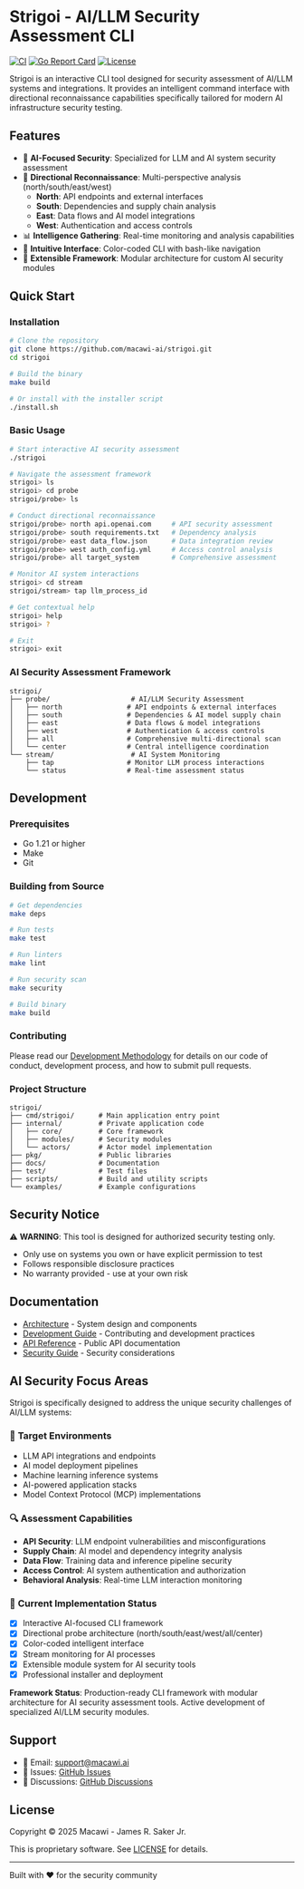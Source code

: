 # Strigoi - AI/LLM Security Assessment CLI

[![CI](https://github.com/macawi-ai/strigoi/actions/workflows/ci.yml/badge.svg)](https://github.com/macawi-ai/strigoi/actions/workflows/ci.yml)
[![Go Report Card](https://goreportcard.com/badge/github.com/macawi-ai/strigoi)](https://goreportcard.com/report/github.com/macawi-ai/strigoi)
[![License](https://img.shields.io/badge/License-Proprietary-red.svg)](LICENSE)

Strigoi is an interactive CLI tool designed for security assessment of AI/LLM systems and integrations. It provides an intelligent command interface with directional reconnaissance capabilities specifically tailored for modern AI infrastructure security testing.

## Features

- 🤖 **AI-Focused Security**: Specialized for LLM and AI system security assessment
- 🧭 **Directional Reconnaissance**: Multi-perspective analysis (north/south/east/west)
  - **North**: API endpoints and external interfaces
  - **South**: Dependencies and supply chain analysis
  - **East**: Data flows and AI model integrations
  - **West**: Authentication and access controls
- 📊 **Intelligence Gathering**: Real-time monitoring and analysis capabilities
- 🎨 **Intuitive Interface**: Color-coded CLI with bash-like navigation
- 🔧 **Extensible Framework**: Modular architecture for custom AI security modules

## Quick Start

### Installation

```bash
# Clone the repository
git clone https://github.com/macawi-ai/strigoi.git
cd strigoi

# Build the binary
make build

# Or install with the installer script
./install.sh
```

### Basic Usage

```bash
# Start interactive AI security assessment
./strigoi

# Navigate the assessment framework
strigoi> ls
strigoi> cd probe
strigoi/probe> ls

# Conduct directional reconnaissance
strigoi/probe> north api.openai.com     # API security assessment
strigoi/probe> south requirements.txt   # Dependency analysis
strigoi/probe> east data_flow.json      # Data integration review
strigoi/probe> west auth_config.yml     # Access control analysis
strigoi/probe> all target_system        # Comprehensive assessment

# Monitor AI system interactions
strigoi> cd stream
strigoi/stream> tap llm_process_id

# Get contextual help
strigoi> help
strigoi> ?

# Exit
strigoi> exit
```

### AI Security Assessment Framework

```
strigoi/
├── probe/                    # AI/LLM Security Assessment
│   ├── north                # API endpoints & external interfaces
│   ├── south                # Dependencies & AI model supply chain
│   ├── east                 # Data flows & model integrations
│   ├── west                 # Authentication & access controls
│   ├── all                  # Comprehensive multi-directional scan
│   └── center               # Central intelligence coordination
└── stream/                   # AI System Monitoring
    ├── tap                  # Monitor LLM process interactions
    └── status               # Real-time assessment status
```

## Development

### Prerequisites

- Go 1.21 or higher
- Make
- Git

### Building from Source

```bash
# Get dependencies
make deps

# Run tests
make test

# Run linters
make lint

# Run security scan
make security

# Build binary
make build
```

### Contributing

Please read our [Development Methodology](docs/DEVELOPMENT_METHODOLOGY.md) for details on our code of conduct, development process, and how to submit pull requests.

### Project Structure

```
strigoi/
├── cmd/strigoi/      # Main application entry point
├── internal/         # Private application code
│   ├── core/         # Core framework
│   ├── modules/      # Security modules
│   └── actors/       # Actor model implementation
├── pkg/              # Public libraries
├── docs/             # Documentation
├── test/             # Test files
├── scripts/          # Build and utility scripts
└── examples/         # Example configurations
```

## Security Notice

⚠️ **WARNING**: This tool is designed for authorized security testing only. 

- Only use on systems you own or have explicit permission to test
- Follows responsible disclosure practices
- No warranty provided - use at your own risk

## Documentation

- [Architecture](docs/ARCHITECTURE.md) - System design and components
- [Development Guide](docs/DEVELOPMENT_METHODOLOGY.md) - Contributing and development practices
- [API Reference](docs/API.md) - Public API documentation
- [Security Guide](docs/SECURITY.md) - Security considerations

## AI Security Focus Areas

Strigoi is specifically designed to address the unique security challenges of AI/LLM systems:

### 🎯 **Target Environments**
- LLM API integrations and endpoints
- AI model deployment pipelines
- Machine learning inference systems
- AI-powered application stacks
- Model Context Protocol (MCP) implementations

### 🔍 **Assessment Capabilities**
- **API Security**: LLM endpoint vulnerabilities and misconfigurations
- **Supply Chain**: AI model and dependency integrity analysis
- **Data Flow**: Training data and inference pipeline security
- **Access Control**: AI system authentication and authorization
- **Behavioral Analysis**: Real-time LLM interaction monitoring

### 🚀 **Current Implementation Status**
- [x] Interactive AI-focused CLI framework
- [x] Directional probe architecture (north/south/east/west/all/center)
- [x] Color-coded intelligent interface
- [x] Stream monitoring for AI processes
- [x] Extensible module system for AI security tools
- [x] Professional installer and deployment

**Framework Status**: Production-ready CLI framework with modular architecture for AI security assessment tools. Active development of specialized AI/LLM security modules.

## Support

- 📧 Email: support@macawi.ai
- 🐛 Issues: [GitHub Issues](https://github.com/macawi-ai/strigoi/issues)
- 💬 Discussions: [GitHub Discussions](https://github.com/macawi-ai/strigoi/discussions)

## License

Copyright © 2025 Macawi - James R. Saker Jr.

This is proprietary software. See [LICENSE](LICENSE) for details.

---

Built with ♥️ for the security community